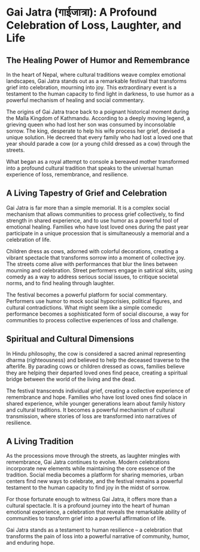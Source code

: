 # Gai Jatra (गाईजात्रा): A Profound Celebration of Loss, Laughter, and Life

## The Healing Power of Humor and Remembrance

In the heart of Nepal, where cultural traditions weave complex emotional landscapes, Gai Jatra stands out as a remarkable festival that transforms grief into celebration, mourning into joy. This extraordinary event is a testament to the human capacity to find light in darkness, to use humor as a powerful mechanism of healing and social commentary.

The origins of Gai Jatra trace back to a poignant historical moment during the Malla Kingdom of Kathmandu. According to a deeply moving legend, a grieving queen who had lost her son was consumed by inconsolable sorrow. The king, desperate to help his wife process her grief, devised a unique solution. He decreed that every family who had lost a loved one that year should parade a cow (or a young child dressed as a cow) through the streets.

What began as a royal attempt to console a bereaved mother transformed into a profound cultural tradition that speaks to the universal human experience of loss, remembrance, and resilience.

## A Living Tapestry of Grief and Celebration

Gai Jatra is far more than a simple memorial. It is a complex social mechanism that allows communities to process grief collectively, to find strength in shared experience, and to use humor as a powerful tool of emotional healing. Families who have lost loved ones during the past year participate in a unique procession that is simultaneously a memorial and a celebration of life.

Children dress as cows, adorned with colorful decorations, creating a vibrant spectacle that transforms sorrow into a moment of collective joy. The streets come alive with performances that blur the lines between mourning and celebration. Street performers engage in satirical skits, using comedy as a way to address serious social issues, to critique societal norms, and to find healing through laughter.

The festival becomes a powerful platform for social commentary. Performers use humor to mock social hypocrisies, political figures, and cultural contradictions. What might seem like a simple comedic performance becomes a sophisticated form of social discourse, a way for communities to process collective experiences of loss and challenge.

## Spiritual and Cultural Dimensions

In Hindu philosophy, the cow is considered a sacred animal representing dharma (righteousness) and believed to help the deceased traverse to the afterlife. By parading cows or children dressed as cows, families believe they are helping their departed loved ones find peace, creating a spiritual bridge between the world of the living and the dead.

The festival transcends individual grief, creating a collective experience of remembrance and hope. Families who have lost loved ones find solace in shared experience, while younger generations learn about family history and cultural traditions. It becomes a powerful mechanism of cultural transmission, where stories of loss are transformed into narratives of resilience.

## A Living Tradition

As the processions move through the streets, as laughter mingles with remembrance, Gai Jatra continues to evolve. Modern celebrations incorporate new elements while maintaining the core essence of the tradition. Social media becomes a platform for sharing memories, urban centers find new ways to celebrate, and the festival remains a powerful testament to the human capacity to find joy in the midst of sorrow.

For those fortunate enough to witness Gai Jatra, it offers more than a cultural spectacle. It is a profound journey into the heart of human emotional experience, a celebration that reveals the remarkable ability of communities to transform grief into a powerful affirmation of life.

Gai Jatra stands as a testament to human resilience – a celebration that transforms the pain of loss into a powerful narrative of community, humor, and enduring hope.